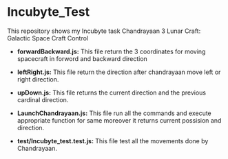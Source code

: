 # Incubyte_Test
This repository shows my Incubyte task Chandrayaan 3 Lunar Craft: Galactic Space Craft Control

* **forwardBackward.js:** This file return the 3 coordinates for moving spacecraft in forword and backward direction

* **leftRight.js:** This file return the direction after chandrayaan move left or right direction.

* **upDown.js:** This file returns the current direction and the previous cardinal direction.

* **LaunchChandrayaan.js:** This file run all the commands and execute appropriate function for same moreover it returns current possision and direction.

* **test/Incubyte_test.test.js:** This file test all the movements done by Chandrayaan.
